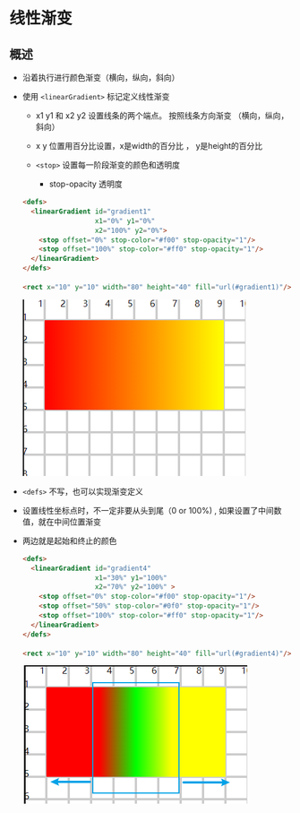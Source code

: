 # 线性渐变

## 概述

+ 沿着执行进行颜色渐变（横向，纵向，斜向）

+ 使用 `<linearGradient>` 标记定义线性渐变

  + x1 y1 和 x2 y2 设置线条的两个端点。 按照线条方向渐变 （横向，纵向，斜向）
  + x y 位置用百分比设置，x是width的百分比 ， y是height的百分比
  + `<stop>` 设置每一阶段渐变的颜色和透明度

    + stop-opacity 透明度

  ```html
  <defs>
    <linearGradient id="gradient1"
                    x1="0%" y1="0%"
                    x2="100%" y2="0%">
      <stop offset="0%" stop-color="#f00" stop-opacity="1"/>
      <stop offset="100%" stop-color="#ff0" stop-opacity="1"/>
    </linearGradient>
  </defs>

  <rect x="10" y="10" width="80" height="40" fill="url(#gradient1)"/>
  ```

  ![alt text](images/线性渐变.png)

+ `<defs>` 不写，也可以实现渐变定义

+ 设置线性坐标点时，不一定非要从头到尾（0 or 100%) , 如果设置了中间数值，就在中间位置渐变
+ 两边就是起始和终止的颜色

  ```html
  <defs>
    <linearGradient id="gradient4"
                    x1="30%" y1="100%"
                    x2="70%" y2="100%" >
      <stop offset="0%" stop-color="#f00" stop-opacity="1"/>
      <stop offset="50%" stop-color="#0f0" stop-opacity="1"/>
      <stop offset="100%" stop-color="#ff0" stop-opacity="1"/>
    </linearGradient>
  </defs>

  <rect x="10" y="10" width="80" height="40" fill="url(#gradient4)"/>
  ```

  ![alt text](images/线性渐变1.png)
